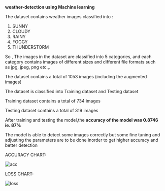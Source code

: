 **weather-detection using Machine learning**

The dataset contains weather images classified into :

1. SUNNY
2. CLOUDY
3. RAINY
4. FOGGY
5. THUNDERSTORM

So , The images in the dataset are classified into 5 categories, and each category contains images of different sizes and different file formats such as jpg, jpeg, png etc.,.

The dataset contains a total of 1053 images (including the augmented images)

The dataset is classified into Training dataset and Testing dataset

Training dataset contains a total of 734 images

Testing dataset contains a total of 319 images

After training and testing the model,the **accuracy of the model was 0.8746 ie. 87%**

The model is able to detect some images correctly but some fine tuning and adjusting the parameters are to be done inorder to get higher accuracy and better detection

ACCURACY CHART:

![acc](https://github.com/Ayishwaryaa/weather-detection/assets/112137001/65ba44f7-110d-44b4-961f-9b92f2ce493f)

LOSS CHART:

![loss](https://github.com/Ayishwaryaa/weather-detection/assets/112137001/0ab872a5-f4b6-47db-bad1-c6ff8eade2b7)

